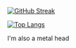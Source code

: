 [![GitHub Streak](http://github-readme-streak-stats.herokuapp.com?user=Pyro569&theme=dark&background=000000)](https://git.io/streak-stats)

[![Top Langs](https://github-readme-stats.vercel.app/api/top-langs/?username=Pyro569&layout=compact&theme=vision-friendly-dark)](https://github.com/Pyro569/github-readme-stats)

I'm also a metal head
